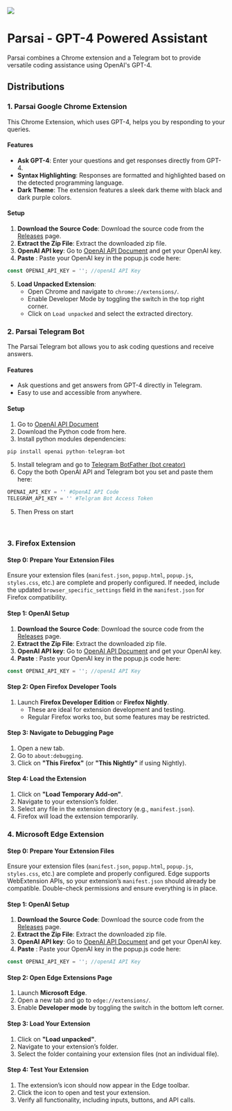 
<img src='https://github.com/parsabe/Parsai/blob/main/main.jpg'>

# Parsai - GPT-4 Powered Assistant

Parsai combines a Chrome extension and a Telegram bot to provide versatile coding assistance using OpenAI's GPT-4.

## Distributions

### 1. Parsai Google Chrome Extension
This Chrome Extension, which uses GPT-4,  helps you by responding to your queries.

#### Features
- **Ask GPT-4**: Enter your questions and get responses directly from GPT-4.
- **Syntax Highlighting**: Responses are formatted and highlighted based on the detected programming language.
- **Dark Theme**: The extension features a sleek dark theme with black and dark purple colors.

#### Setup
1. **Download the Source Code**: Download the source code from the [Releases](https://github.com/your-username/parsai/releases) page.
2. **Extract the Zip File**: Extract the downloaded zip file.
3. **OpenAI API key**: Go to <a href='https://platform.openai.com/settings/organization/api-keys'>OpenAI API Document</a> and get your OpenAI key.
4. **Paste** : Paste your OpenAI key in the popup.js code here:
```js
const OPENAI_API_KEY = ''; //openAI API Key
```

5. **Load Unpacked Extension**:
   - Open Chrome and navigate to `chrome://extensions/`.
   - Enable Developer Mode by toggling the switch in the top right corner.
   - Click on `Load unpacked` and select the extracted directory.



### 2. Parsai Telegram Bot
The Parsai Telegram bot allows you to ask coding questions and receive answers.

#### Features

- Ask questions and get answers from GPT-4 directly in Telegram.
- Easy to use and accessible from anywhere.

#### Setup
1. Go to <a href='https://platform.openai.com/settings/organization/api-keys'>OpenAI API Document</a>
2. Download the Python code from here.
3. Install python modules dependencies:
```py
pip install openai python-telegram-bot
```
5. Install telegram and go to <a href='https://t.me/BotFather'>Telegram BotFather (bot creator)</a>
6. Copy the both OpenAI API and Telegram bot you set and paste them here:
```py
OPENAI_API_KEY = '' #OpenAI API Code
TELEGRAM_API_KEY = '' #Telgram Bot Access Token
```
5. Then Press on start

>
   <br/>


### 3. Firefox Extension

#### Step 0: Prepare Your Extension Files
Ensure your extension files (`manifest.json`, `popup.html`, `popup.js`, `styles.css`, etc.) are complete and properly configured. If needed, include the updated `browser_specific_settings` field in the `manifest.json` for Firefox compatibility.

#### Step 1: OpenAI Setup
1. **Download the Source Code**: Download the source code from the [Releases](https://github.com/your-username/parsai/releases) page.
2. **Extract the Zip File**: Extract the downloaded zip file.
3. **OpenAI API key**: Go to <a href='https://platform.openai.com/settings/organization/api-keys'>OpenAI API Document</a> and get your OpenAI key.
4. **Paste** : Paste your OpenAI key in the popup.js code here:
```js
const OPENAI_API_KEY = ''; //openAI API Key
```

#### Step 2: Open Firefox Developer Tools
1. Launch **Firefox Developer Edition** or **Firefox Nightly**.
   - These are ideal for extension development and testing.
   - Regular Firefox works too, but some features may be restricted.

#### Step 3: Navigate to Debugging Page
1. Open a new tab.
2. Go to `about:debugging`.
3. Click on **"This Firefox"** (or **"This Nightly"** if using Nightly).

#### Step 4: Load the Extension
1. Click on **"Load Temporary Add-on"**.
2. Navigate to your extension’s folder.
3. Select any file in the extension directory (e.g., `manifest.json`).
4. Firefox will load the extension temporarily.

### 4. Microsoft Edge Extension

#### Step 0: Prepare Your Extension Files
Ensure your extension files (`manifest.json`, `popup.html`, `popup.js`, `styles.css`, etc.) are complete and properly configured. Edge supports WebExtension APIs, so your extension’s `manifest.json` should already be compatible. Double-check permissions and ensure everything is in place.

#### Step 1: OpenAI Setup
1. **Download the Source Code**: Download the source code from the [Releases](https://github.com/your-username/parsai/releases) page.
2. **Extract the Zip File**: Extract the downloaded zip file.
3. **OpenAI API key**: Go to <a href='https://platform.openai.com/settings/organization/api-keys'>OpenAI API Document</a> and get your OpenAI key.
4. **Paste** : Paste your OpenAI key in the popup.js code here:
```js
const OPENAI_API_KEY = ''; //openAI API Key
```

#### Step 2: Open Edge Extensions Page
1. Launch **Microsoft Edge**.
2. Open a new tab and go to `edge://extensions/`.
3. Enable **Developer mode** by toggling the switch in the bottom left corner.

#### Step 3: Load Your Extension
1. Click on **"Load unpacked"**.
2. Navigate to your extension’s folder.
3. Select the folder containing your extension files (not an individual file).

#### Step 4: Test Your Extension
1. The extension’s icon should now appear in the Edge toolbar.
2. Click the icon to open and test your extension.
3. Verify all functionality, including inputs, buttons, and API calls.




